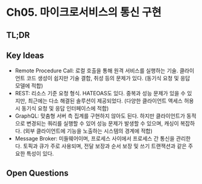 # Ch05. 마이크로서비스의 통신 구현

## TL;DR

## Key Ideas
- Remote Procedure Call: 로컬 호출을 통해 원격 서비스를 실행하는 기술. 클라이언트 코드 생성이 쉽지만 기술 결합, 취성 등의 문제가 있다. (동기식 요청 및 응답 모델에 적합) 
- REST: 리소스 기준 요청 형식. HATEOAS도 있다. 중복과 성능 문제가 있을 수 있지만, 최근에는 다소 해결된 솔루션이 제공되었다. (다양한 클라이언트 액세스 허용 시 동기식 요청 및 응답 인터페이스에 적합) 
- GraphQL: 맞춤형 서버 측 집계를 구현하지 않아도 된다. 하지만 클라이언트가 동적으로 변경되는 쿼리를 실행할 수 있어 성능 문제가 발생할 수 있으며, 캐싱이 복잡하다. (외부 클라이언트에 기능을 노출하는 시스템의 경계에 적합)
- Message Broker: 미들웨어이며, 프로세스 사이에서 프로세스 간 통신을 관리한다. 토픽과 큐가 주로 사용되며, 전달 보장과 순서 보장 및 쓰기 트랜잭션과 같은 주요한 특성이 있다.

## Open Questions
